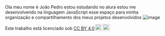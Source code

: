 Ola meu nome é João Pedro
estou estudando no alura
estou me desenvolvendo na linguagem JavaScript
esse espaço para minha organização e compartilhamento dos meus projetos desenvolvidos
![image](https://github.com/user-attachments/assets/fa1efa61-7bb7-4348-b0bf-36ce26f924e1)

<p xmlns:cc="http://creativecommons.org/ns#" >Este trabalho está licenciado sob <a href="https://creativecommons.org/licenses/by/4.0/?ref=chooser-v1" target="_blank" rel="license noopener noreferrer" style="display:inline-block;">CC BY 4.0<img style="height:22px!important;margin-left:3px;vertical-align:text-bottom;" src="https://mirrors.creativecommons.org/presskit/icons/cc.svg?ref=chooser-v1" alt=""><img style="height:22px!important;margin-left:3px;vertical-align:text-bottom;" src="https://mirrors.creativecommons.org/presskit/icons/by.svg?ref=chooser-v1" alt=""></a></p>

